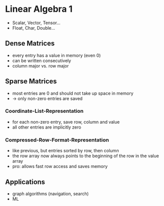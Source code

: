 # Linear Algebra 1

- Scalar, Vector, Tensor...
- Float, Char, Double...

## Dense Matrices

- every entry has a value in memory (even 0)
- can be written consecutively
- column major vs. row major

## Sparse Matrices

- most entries are 0 and should not take up space in memory
- $\rightarrow$ only non-zero entries are saved

### Coordinate-List-Representation

- for each non-zero entry, save row, column and value
- all other entries are implicitly zero

### Compressed-Row-Format-Representation

- like previous, but entries sorted by row, then column
- the row array now always points to the beginning of the row in the value array
- pro: allows fast row access and saves memory

## Applications

- graph algorithms (navigation, search)
- ML
